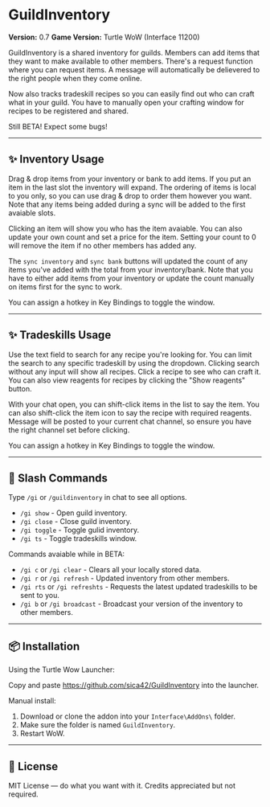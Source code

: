 # GuildInventory
**Version:** 0.7
**Game Version:** Turtle WoW (Interface 11200)

GuildInventory is a shared inventory for guilds. Members can add items that they want to make available to other members.
There's a request function where you can request items. A message will automatically be delievered to the right people when they come online.

Now also tracks tradeskill recipes so you can easily find out who can craft what in your guild. You have to manually open your crafting window for recipes to be registered and shared.

Still BETA! Expect some bugs!

---

## ✨ Inventory Usage

Drag & drop items from your inventory or bank to add items. If you put an item in the last slot the inventory will expand.
The ordering of items is local to you only, so you can use drag & drop to order them however you want. Note that any items being added during a sync will be added to the first avaiable slots.

Clicking an item will show you who has the item avaiable. You can also update your own count and set a price for the item.
Setting your count to 0 will remove the item if no other members has added any.

The `sync inventory` and `sync bank` buttons will updated the count of any items you've added with the total from your inventory/bank.
Note that you have to either add items from your inventory or update the count manually on items first for the sync to work.

You can assign a hotkey in Key Bindings to toggle the window.

---

## ✨ Tradeskills Usage

Use the text field to search for any recipe you're looking for. You can limit the search to any specific tradeskill by using the dropdown. Clicking search without any input will show all recipes.
Click a recipe to see who can craft it. You can also view reagents for recipes by clicking the "Show reagents" button.

With your chat open, you can shift-click items in the list to say the item. You can also shift-click the item icon to say the recipe with required reagents.
Message will be posted to your current chat channel, so ensure you have the right channel set before clicking.

You can assign a hotkey in Key Bindings to toggle the window.

---

## 🧰 Slash Commands

Type `/gi` or `/guildinventory` in chat to see all options.
- `/gi show` - Open guild inventory.
- `/gi close` - Close guild inventory.
- `/gi toggle` - Toggle gulid inventory.
- `/gi ts` - Toggle tradeskills window.

Commands avaiable while in BETA:
- `/gi c` or `/gi clear` - Clears all your locally stored data.
- `/gi r` or `/gi refresh` - Updated inventory from other members.
- `/gi rts` or `/gi refreshts` - Requests the latest updated tradeskills to be sent to you.
- `/gi b` or `/gi broadcast` - Broadcast your version of the inventory to other members.  

---

## 📦 Installation

Using the Turtle Wow Launcher:

Copy and paste https://github.com/sica42/GuildInventory into the launcher.

Manual install:
1. Download or clone the addon into your `Interface\AddOns\` folder.
2. Make sure the folder is named `GuildInventory`.
3. Restart WoW.

---

## 📄 License

MIT License — do what you want with it. Credits appreciated but not required.